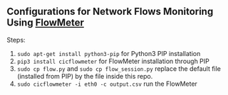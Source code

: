 ## Configurations for Network Flows Monitoring Using [FlowMeter](https://pypi.org/project/cicflowmeter/)

Steps:

1. `sudo apt-get install python3-pip` for Python3 PIP installation
2. `pip3 install cicflowmeter` for FlowMeter installation through PIP
3. `sudo cp flow.py` and `sudo cp flow_session.py` replace the default file (installed from PIP) by the file inside this repo.
4. `sudo cicflowmeter -i eth0 -c output.csv` run the FlowMeter
